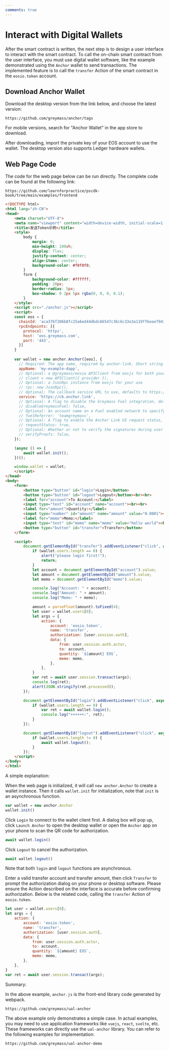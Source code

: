 ```yaml
---
comments: true
---
```


# Interact with Digital Wallets

After the smart contract is written, the next step is to design a user interface to interact with the smart contract. To call the on-chain smart contract from the user interface, you must use digital wallet software, like the example demonstrated using the `Anchor` wallet to send transactions. The implemented feature is to call the `transfer` Action of the smart contract in the `eosio.token` account.

## Download Anchor Wallet

Download the desktop version from the link below, and choose the latest version:

```
https://github.com/greymass/anchor/tags
```

For mobile versions, search for "Anchor Wallet" in the app store to download.

After downloading, import the private key of your EOS account to use the wallet. The desktop version also supports Ledger hardware wallets.

## Web Page Code

The code for the web page below can be run directly. The complete code can be found at the following link:

```
https://github.com/learnforpractice/pscdk-book/tree/main/examples/frontend
```

```html
<!DOCTYPE html>
<html lang="zh-CN">
<head>
    <meta charset="UTF-8">
    <meta name="viewport" content="width=device-width, initial-scale=1.0">
    <title>发送Token示例</title>
    <style>
        body {
            margin: 0;
            min-height: 100vh;
            display: flex;
            justify-content: center;
            align-items: center;
            background-color: #f0f0f0;
        }
        form {
            background-color: #ffffff;
            padding: 20px;
            border-radius: 5px;
            box-shadow: 0 2px 5px rgba(0, 0, 0, 0.1);
        }
    </style>
    <script src="./anchor.js"></script>
    <script>
    const eos = {
      chainId: 'aca376f206b8fc25a6ed44dbdc66547c36c6c33e3a119ffbeaef943642f0e906',
      rpcEndpoints: [{
        protocol: 'https',
        host: 'eos.greymass.com',
        port: '443',
      }]
    }
    
    var wallet = new anchor.Anchor([eos], {
      // Required: The app name, required by anchor-link. Short string identifying the app
      appName: 'my-example-dapp',
      // Optional: a @greymass/eosio APIClient from eosjs for both your use and to use internally in UAL
      // client = new APIClient({ provider }),
      // Optional: a JsonRpc instance from eosjs for your use
      // rpc: new JsonRpc(),
      // Optional: The callback service URL to use, defaults to https://cb.anchor.link
      service: 'https://cb.anchor.link',
      // Optional: A flag to disable the Greymass Fuel integration, defaults to false (enabled)
      // disableGreymassFuel: false,
      // Optional: An account name on a Fuel enabled network to specify as the referrer for transactions
      // fuelReferrer: 'teamgreymass',
      // Optional: A flag to enable the Anchor Link UI request status, defaults to true (enabled)
      // requestStatus: true,  
      // Optional: Whether or not to verify the signatures during user login, defaults to false (disabled)
      // verifyProofs: false,
    });

    (async () => {
        await wallet.init();
    })();

    window.wallet = wallet;
    </script>
</head>
<body>
    <form>
        <button type="button" id="login">Login</button>
        <button type="button" id="logout">Logout</button><br><br>
        <label for="account">To Account:</label>
        <input type="text" id="account" name="account"><br><br>
        <label for="amount">Quantity:</label>
        <input type="number" id="amount" name="amount" value="0.0001"><label>EOS</label><br><br>
        <label for="memo">Memo:</label>
        <input type="text" id="memo" name="memo" value="hello world"><br><br>
        <button type="button" id="transfer">Transfer</button>
    </form>

    <script>
        document.getElementById("transfer").addEventListener("click", async function() {
            if (wallet.users.length == 0) {
                alert("please login first!");
                return;
            }
            let account = document.getElementById("account").value;
            let amount = document.getElementById("amount").value;
            let memo = document.getElementById("memo").value;

            console.log("Account: " + account);
            console.log("Amount: " + amount);
            console.log("Memo: " + memo);

            amount = parseFloat(amount).toFixed(4);
            let user = wallet.users[0];
            let args = {
                action: {
                    account: 'eosio.token',
                    name: 'transfer',
                    authorization: [user.session.auth],
                    data: {
                        from: user.session.auth.actor,
                        to: account,
                        quantity: `${amount} EOS`,
                        memo: memo,
                    },
                },
            }
            var ret = await user.session.transact(args);
            console.log(ret);
            alert(JSON.stringify(ret.processed));
        });

        document.getElementById("login").addEventListener("click", async function() {
            if (wallet.users.length == 0) {
                var ret = await wallet.login();
                console.log("++++++:", ret);
            }
        });

        document.getElementById("logout").addEventListener("click", async function() {
            if (wallet.users.length != 0) {
                await wallet.logout();
            }
        });
    </script>
</body>
</html>
```

A simple explanation:

When the web page is initialized, it will call `new anchor.Anchor` to create a wallet instance. Then it calls `wallet.init` for initialization, note that `init` is an asynchronous function.

```javascript
var wallet = new anchor.Anchor
wallet.init()
```

Click `Login` to connect to the wallet client first. A dialog box will pop up, click `Launch Anchor` to open the desktop wallet or open the `Anchor` app on your phone to scan the QR code for authorization.

```javascript
await wallet.login()
```

Click `Logout` to cancel the authorization.

```javascript
await wallet.logout()
```

Note that both `login` and `logout` functions are asynchronous.

Enter a valid transfer account and transfer amount, then click `Transfer` to prompt the authorization dialog on your phone or desktop software. Please ensure the Action described on the interface is accurate before confirming authorization. Below is the related code, calling the `transfer` Action of `eosio.token`.

```javascript
let user = wallet.users[0];
let args = {
    action: {
        account: 'eosio.token',
        name: 'transfer',
        authorization: [user.session.auth],
        data: {
            from: user.session.auth.actor,
            to: account,
            quantity: `${amount} EOS`,
            memo: memo,
        },
    },
}
var ret = await user.session.transact(args);
```

Summary:

In the above example, `anchor.js` is the front-end library code generated by webpack.

```
https://github.com/greymass/ual-anchor
```

The above example only demonstrates a simple case. In actual examples, you may need to use application frameworks like `vuejs`, `react`, `svelte`, etc. These frameworks can directly use the `ual-anchor` library. You can refer to the following examples for implementation:

```
https://github.com/greymass/ual-anchor-demo
```

